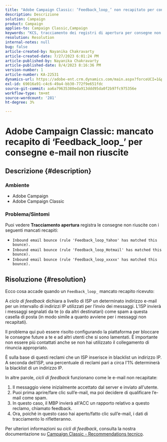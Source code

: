 ```yaml
---
title: "Adobe Campaign Classic: ‘Feedback_loop_’ non recapitato per consegne e-mail non riuscite"
description: Descrizione
solution: Campaign
product: Campaign
applies-to: Campaign Classic,Campaign
keywords: "KCS, tracciamento dei registri di apertura per consegne non riuscite, ciclo di feedback, e-mail non recapitate in entrata, ACC,"
resolution: Resolution
internal-notes: null
bug: false
article-created-by: Nayanika Chakravarty
article-created-date: 7/27/2023 6:01:24 PM
article-published-by: Nayanika Chakravarty
article-published-date: 8/4/2023 8:16:36 PM
version-number: 1
article-number: KA-22531
dynamics-url: https://adobe-ent.crm.dynamics.com/main.aspx?forceUCI=1&pagetype=entityrecord&etn=knowledgearticle&id=ede15597-a72c-ee11-bdf4-6045bd006149
exl-id: 69016a91-c4c6-49a4-bb30-772f9e651fdc
source-git-commit: aa6a79635380eda913ddd95da0f2b97fc975356e
workflow-type: tm+mt
source-wordcount: '281'
ht-degree: 3%

---
```


# Adobe Campaign Classic: mancato recapito di ‘Feedback_loop_’ per consegne e-mail non riuscite

## Descrizione {#description}


### Ambiente

- Adobe Campaign
- Adobe Campaign Classic


### Problema/Sintomi

Puoi vedere <b>Tracciamento apertura</b> registra le consegne non riuscite con i seguenti mancati recapiti:

- `Inbound email bounce (rule 'Feedback_loop_Yahoo' has matched this bounce).`
- `Inbound email bounce (rule 'Feedback_loop_Hotmail' has matched this bounce).`
- `Inbound email bounce (rule 'Feedback_loop_xxxxx' has matched this bounce).`



## Risoluzione {#resolution}


Ecco cosa accade quando un `Feedback_loop_` mancato recapito ricevuto:

A *ciclo di feedback* dichiara a livello di ISP un determinato indirizzo e-mail per un intervallo di indirizzi IP utilizzati per l’invio dei messaggi. L’ISP invierà i messaggi segnalati da te (o da altri destinatari) come spam a questa casella di posta (in modo simile a quanto avviene per i messaggi non recapitati).

Il problema qui può essere risolto configurando la piattaforma per bloccare le consegne future a te e ad altri utenti che si sono lamentati. È importante non essere più contattati anche se non hai utilizzato il collegamento di rinuncia appropriato.

È sulla base di questi reclami che un ISP inserisce in blacklist un indirizzo IP. A seconda dell’ISP, una percentuale di reclami pari a circa l’1% determinerà la blacklist di un indirizzo IP.

In altre parole, *cicli di feedback* funzionano come le e-mail non recapitate:

1. Il messaggio viene inizialmente accettato dal server e inviato all&#39;utente.
2. Puoi prima aprire/fare clic sull’e-mail, ma poi decidere di qualificare l’e-mail come spam.
3. In questo caso, il MBP invierà all&#39;ACC un rapporto relativo a questo reclamo, chiamato feedback.
4. Ora, poiché in questo caso hai aperto/fatto clic sull’e-mail, i dati di tracciamento lo rifletteranno.


Per ulteriori informazioni su *cicli di feedback*, consulta la nostra documentazione su [Campaign Classic - Recommendations tecnico](https://experienceleague.adobe.com/docs/deliverability-learn/deliverability-best-practice-guide/additional-resources/campaign/acc-technical-recommendations.html?lang=en#feedback-loop-acc).
